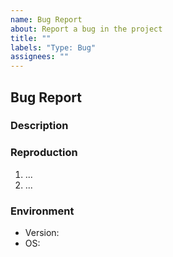 ```yaml
---
name: Bug Report
about: Report a bug in the project
title: ""
labels: "Type: Bug"
assignees: ""
---
```

## Bug Report

### Description

### Reproduction

1. ...
2. ...

### Environment

- Version:
- OS:
